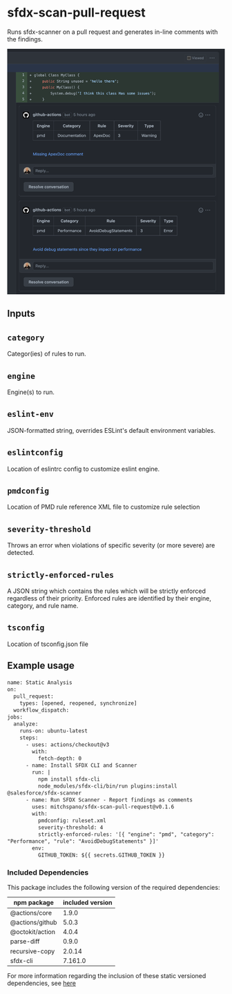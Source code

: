 # sfdx-scan-pull-request

Runs sfdx-scanner on a pull request and generates in-line comments with the findings.

![Example](images/sfdx-scan-pull-request.png)

## Inputs

## `category`

Categor(ies) of rules to run.

## `engine`

Engine(s) to run.

## `eslint-env`

JSON-formatted string, overrides ESLint's default environment variables.

## `eslintconfig`

Location of eslintrc config to customize eslint engine.

## `pmdconfig`

Location of PMD rule reference XML file to customize rule selection

## `severity-threshold`

Throws an error when violations of specific severity (or more severe) are detected.

## `strictly-enforced-rules`

A JSON string which contains the rules which will be strictly enforced regardless of their priority. Enforced rules are identified by their engine, category, and rule name.

## `tsconfig`

Location of tsconfig.json file

## Example usage

```
name: Static Analysis
on:
  pull_request:
    types: [opened, reopened, synchronize]
  workflow_dispatch:
jobs:
  analyze:
    runs-on: ubuntu-latest
    steps:
      - uses: actions/checkout@v3
        with:
          fetch-depth: 0
      - name: Install SFDX CLI and Scanner
        run: |
          npm install sfdx-cli
          node_modules/sfdx-cli/bin/run plugins:install @salesforce/sfdx-scanner
      - name: Run SFDX Scanner - Report findings as comments
        uses: mitchspano/sfdx-scan-pull-request@v0.1.6
        with:
          pmdconfig: ruleset.xml
          severity-threshold: 4
          strictly-enforced-rules: '[{ "engine": "pmd", "category": "Performance", "rule": "AvoidDebugStatements" }]'
        env:
          GITHUB_TOKEN: ${{ secrets.GITHUB_TOKEN }}
```

### Included Dependencies

This package includes the following version of the required dependencies:

| npm package     | included version |
| --------------- | ---------------- |
| @actions/core   | 1.9.0            |
| @actions/github | 5.0.3            |
| @octokit/action | 4.0.4            |
| parse-diff      | 0.9.0            |
| recursive-copy  | 2.0.14           |
| sfdx-cli        | 7.161.0          |

 <!-- @salesforce/sfdx-scanner (sfdx-cli plugin) 2.13.7            -->

For more information regarding the inclusion of these static versioned dependencies, see [here](https://docs.github.com/en/actions/creating-actions/creating-a-javascript-action#commit-tag-and-push-your-action-to-github)
